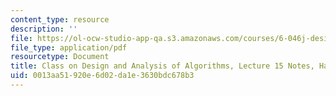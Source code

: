 ```yaml
---
content_type: resource
description: ''
file: https://ol-ocw-studio-app-qa.s3.amazonaws.com/courses/6-046j-design-and-analysis-of-algorithms-spring-2015/0013aa51920e6d02da1e3630bdc678b3_MIT6_046JS15_writtenlec15.pdf
file_type: application/pdf
resourcetype: Document
title: Class on Design and Analysis of Algorithms, Lecture 15 Notes, Handwritten
uid: 0013aa51-920e-6d02-da1e-3630bdc678b3
---
```

